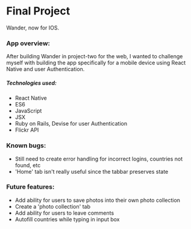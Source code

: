 # Final Project

Wander, now for IOS.

### App overview:

After building Wander in project-two for the web, I wanted to challenge myself with building the app specifically for a mobile device using React Native and user Authentication. 

##### Technologies used:
- React Native
- ES6
- JavaScript
- JSX
- Ruby on Rails, Devise for user Authentication
- Flickr API


### Known bugs:

- Still need to create error handling for incorrect logins, countries not found, etc
- 'Home' tab isn't really useful since the tabbar preserves state

### Future features:

- Add ability for users to save photos into their own photo collection
- Create a 'photo collection' tab 
- Add ability for users to leave comments
- Autofill countries while typing in input box

